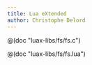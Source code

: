 ```yaml
---
title: Lua eXtended
author: Christophe Delord
---
```


@(doc "luax-libs/fs/fs.c")

@(doc "luax-libs/fs/fs.lua")
